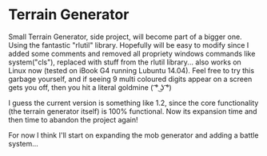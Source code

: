 Terrain Generator
=======
Small Terrain Generator, side project, will become part of a bigger one.
Using the fantastic "rlutil" library.
Hopefully will be easy to modify since I added some comments and removed all propriety windows commands like system("cls"), replaced with stuff from the rlutil library... also works on Linux now (tested on iBook G4 running Lubuntu 14.04).
Feel free to try this garbage yourself, and if seeing 9 multi coloured digits appear on a screen gets you off, then you hit a literal goldmine ( ͡° ͜ʖ ͡°)

I guess the current version is something like 1.2, since the core functionality (the terrain generator itself) is 100% functional. Now its expansion time and then time to abandon the project again! 


For now I think I'll start on expanding the mob generator and adding a battle system... 


